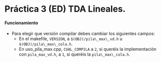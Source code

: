 # Práctica 3 (ED) TDA Lineales.

#### Funcionamiento
* Para elegir que versión compilar debes cambiar los siguientes campos:
	* En el makefile, `VERSION`, a `$(OBJ)/pila\_max\_vd.h` u `$(OBJ)/pila\_max\_cola.h`.
	* En uso\_pila\_max.cpp, `CUAL_COMPILA` a `2`, si queréis la implementación con `pila_max_vd.h`, a `1`, si queréis la `pila\_max\_cola.h`.
